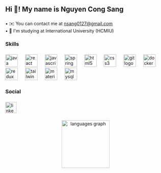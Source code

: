 <h2 align="left">Hi 👋! My name is Nguyen Cong Sang</h2>

###

<p align="left">• ✉️  You can contact me at <a href="mailto:nsang0127@gmail.com">nsang0127@gmail.com</a><br>• 🧠  I'm studying at International University (HCMIU)</p>

###

<h3 align="left">Skills</h3>

###

<div align="left">
  <img src="https://cdn.jsdelivr.net/gh/devicons/devicon/icons/java/java-original.svg" height="39" alt="java logo"  />
  <img width="15" />
  <img src="https://skillicons.dev/icons?i=react" height="39" alt="react logo"  />
  <img width="15" />
  <img src="https://skillicons.dev/icons?i=js" height="39" alt="javascript logo"  />
  <img width="15" />
  <img src="https://cdn.simpleicons.org/spring/6DB33F" height="39" alt="spring logo"  />
  <img width="15" />
  <img src="https://cdn.jsdelivr.net/gh/devicons/devicon/icons/html5/html5-original.svg" height="39" alt="html5 logo"  />
  <img width="15" />
  <img src="https://cdn.jsdelivr.net/gh/devicons/devicon/icons/css3/css3-original.svg" height="39" alt="css3 logo"  />
  <img width="15" />
  <img src="https://cdn.jsdelivr.net/gh/devicons/devicon/icons/git/git-original.svg" height="39" alt="git logo"  />
  <img width="15" />
  <img src="https://cdn.jsdelivr.net/gh/devicons/devicon/icons/docker/docker-original.svg" height="39" alt="docker logo"  />
  <img width="15" />
  <img src="https://cdn.jsdelivr.net/gh/devicons/devicon/icons/redux/redux-original.svg" height="39" alt="redux logo"  />
  <img width="15" />
  <img src="https://skillicons.dev/icons?i=tailwind" height="39" alt="tailwindcss logo"  />
  <img width="15" />
  <img src="https://cdn.jsdelivr.net/gh/devicons/devicon/icons/materialui/materialui-original.svg" height="39" alt="materialui logo"  />
  <img width="15" />
  <img src="https://cdn.jsdelivr.net/gh/devicons/devicon/icons/mysql/mysql-original.svg" height="39" alt="mysql logo"  />
</div>

###

<h3 align="left">Social</h3>

###

<div align="left">
   <a href="https://www.linkedin.com/in/ngsang0127/" target="_blank">
    <img src="https://img.shields.io/static/v1?message=LinkedIn&logo=linkedin&label=&color=0077B5&logoColor=white&labelColor=&style=for-the-badge" height="35" alt="linkedin logo"  />
  </a>
</div>

###

<div align="center">
  <img src="https://github-readme-stats.vercel.app/api/top-langs?username=NgSang0127&locale=en&hide_title=false&layout=compact&card_width=320&langs_count=5&theme=dracula&hide_border=false" height="150" alt="languages graph"  />
</div>


